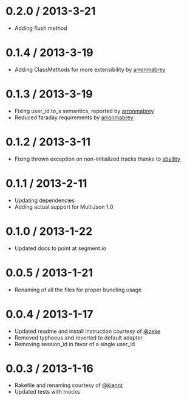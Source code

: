 0.2.0 / 2013-3-21
===========
* Adding flush method

0.1.4 / 2013-3-19
===========
* Adding ClassMethods for more extensibility by [arronmabrey](https://github.com/arronmabrey)

0.1.3 / 2013-3-19
===========
* Fixing user_id.to_s semantics, reported by [arronmabrey](https://github.com/arronmabrey)
* Reduced faraday requirements by [arronmabrey](https://github.com/arronmabrey)

0.1.2 / 2013-3-11
===========
* Fixing thrown exception on non-initialized tracks thanks to [sbellity](https://github.com/sbellity)

0.1.1 / 2013-2-11
===========
* Updating dependencies
* Adding actual support for MultiJson 1.0

0.1.0 / 2013-1-22
===========
* Updated docs to point at segment.io

0.0.5 / 2013-1-21
===========
* Renaming of all the files for proper bundling usage

0.0.4 / 2013-1-17
===========
* Updated readme and install instruction courtesy of [@zeke](https://github.com/zeke)
* Removed typhoeus and reverted to default adapter
* Removing session_id in favor of a single user_id

0.0.3 / 2013-1-16
===========
* Rakefile and renaming courtesy of [@kiennt](https://github.com/kiennt)
* Updated tests with mocks